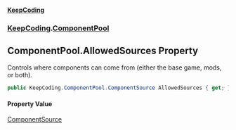 #### [KeepCoding](index.md 'index')
### [KeepCoding](KeepCoding.md 'KeepCoding').[ComponentPool](ComponentPool.md 'KeepCoding.ComponentPool')
## ComponentPool.AllowedSources Property
Controls where components can come from (either the base game, mods, or both).  
```csharp
public KeepCoding.ComponentPool.ComponentSource AllowedSources { get; }
```
#### Property Value
[ComponentSource](ComponentPool.ComponentSource.md 'KeepCoding.ComponentPool.ComponentSource')
